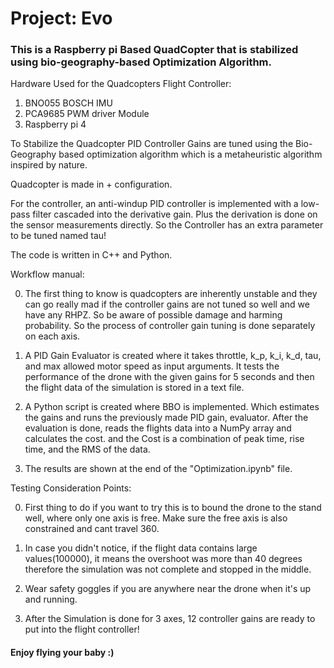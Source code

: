 # Project: Evo

### This is a Raspberry pi Based QuadCopter that is stabilized using bio-geography-based Optimization Algorithm.

Hardware Used for the Quadcopters Flight Controller:
1. BNO055 BOSCH IMU
2. PCA9685 PWM driver Module
3. Raspberry pi 4

To Stabilize the Quadcopter PID Controller Gains are tuned using the Bio-Geography based optimization algorithm which is a metaheuristic algorithm inspired by nature.

Quadcopter is made in + configuration. 

For the controller, an anti-windup PID controller is implemented with a low-pass filter cascaded into the derivative gain. Plus the derivation is done on the sensor measurements directly. So the Controller has an extra parameter to be tuned named tau!

The code is written in C++ and Python.

Workflow manual:

0. The first thing to know is quadcopters are inherently unstable and they can go really mad if the controller gains are not tuned so well and we have any RHPZ. So be aware of possible damage and harming probability. So the process of controller gain tuning is done separately on each axis.

1. A PID Gain Evaluator is created where it takes throttle, k_p, k_i, k_d, tau, and max allowed motor speed as input arguments. It tests the performance of the drone with the given gains for 5 seconds and then the flight data of the simulation is stored in a text file.

2. A Python script is created where BBO is implemented. Which estimates the gains and runs the previously made PID gain, evaluator. After the evaluation is done, reads the flights data into a NumPy array and calculates the cost. and the Cost is a combination of peak time, rise time, and the RMS of the data.

3. The results are shown at the end of the "Optimization.ipynb" file.


Testing Consideration Points:

0. First thing to do if you want to try this is to bound the drone to the stand well, where only one axis is free. Make sure the free axis is also constrained and cant travel 360.

1. In case you didn't notice, if the flight data contains large values(100000), it means the overshoot was more than 40 degrees therefore the simulation was not complete and stopped in the middle.

2. Wear safety goggles if you are anywhere near the drone when it's up and running.

3. After the Simulation is done for 3 axes, 12 controller gains are ready to put into the flight controller!

#### Enjoy flying your baby :)